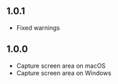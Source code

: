 ## 1.0.1

- Fixed warnings

## 1.0.0

* Capture screen area on macOS
* Capture screen area on Windows
